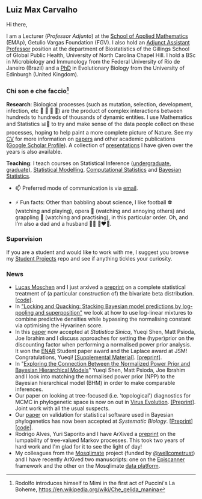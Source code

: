 ## Luiz Max Carvalho

Hi there,

I am a Lecturer (_Professor Adjunto_) at the [School of Applied Mathematics](https://emap.fgv.br/en) (EMAp), Getulio Vargas Foundation (FGV). 
I also hold an [Adjunct Assistant Professor](https://sph.unc.edu/adv_profile/luiz-carvalho/) position at the department of Biostatistics of the Gillings School of Global Public Health, University of North Carolina Chapel Hill.
I hold a BSc in Microbiology and Immunology from the Federal University of Rio de Janeiro (Brazil) and a [PhD](https://era.ed.ac.uk/handle/1842/35510) in Evolutionary Biology from the University of Edinburgh (United Kingdom). 

### Chi son e che faccio[^1]
**Research**: Biological processes (such as mutation, selection, development, infection, etc 🧬 🐛 🌱 🦠) are the product of complex interactions between hundreds to hundreds of thousands of dynamic entities. I use Mathematics and Statistics 📊📐 to try and make sense of the data people collect on these processes, hoping to help paint a more complete picture of Nature. 
See my [CV](https://github.com/maxbiostat/CV/blob/master/cv_LMFCarvalho.pdf) for more information on [papers](https://github.com/maxbiostat/papers) and other academic publications ([Google Scholar Profile](https://scholar.google.com/citations?user=y2mxpbcAAAAJ&hl=en&authuser=1)).
 A collection of [presentations](https://github.com/maxbiostat/presentations) I have given over the years is also available.  
 
**Teaching**: I teach courses on Statistical Inference ([undergraduate](https://github.com/maxbiostat/Statistical_Inference_BSc), [graduate](https://github.com/maxbiostat/Statistical_Inference_MSc)), [Statistical Modelling](https://github.com/maxbiostat/stats_modelling),  [Computational Statistics](https://github.com/maxbiostat/Computational_Statistics) and [Bayesian Statistics](https://github.com/maxbiostat/BayesianStatisticsCourse). 


- 📫 Preferred mode of communication is via [email](mailto:lmax.fgv@gmail.com).

- ⚡ Fun facts: Other than babbling about science, I like football ⚽ (watching and playing), opera 🎼 (watching and annoying others) and grappling 🥋 (watching and practising), in this particular order. Oh, and I’m also a dad and a husband 👶👶 👩‍❤️‍👨.

### Supervision

If you are a student and would like to work with me, I suggest you browse my [Student Projects](https://github.com/maxbiostat/Student_projects) repo and see if anything tickles your curiosity.

### News
- [Lucas Moschen](https://lucasmoschen.github.io/) and I just arxived a [preprint](https://arxiv.org/abs/2303.01271) on a complete statistical treatment of (a particular construction of) the bivariate beta distribution. [[code]](https://github.com/lucasmoschen/bivariate-beta).
- In ["Locking and Quacking: Stacking Bayesian model predictions by log-pooling and superposition"](https://arxiv.org/abs/2305.07334) we look at how to use log-linear mixtures to combine predictive densities while bypassing the normalising constant via optimising the Hyvarinen score.
- In this [paper](https://www3.stat.sinica.edu.tw/ss_newpaper/SS-2023-0208_na.pdf) now accepted at _Statistica Sinica_, Yueqi Shen, Matt Psioda, Joe Ibrahim and I discuss approaches for setting the (hyper)prior on the discounting factor when performing a normalised power prior analysis. It won the [ENAR](https://www.enar.org/meetings/spring2023/) Student paper award and the Laplace award at JSM! Congratulations, Yueqi! [[Supplemental Material]](https://www3.stat.sinica.edu.tw/preprint/supp/2023-0208_supp.pdf). 
[[preprint]](https://arxiv.org/abs/2302.14230).
- In "[Exploring the Connection Between the Normalized Power Prior and Bayesian Hierarchical Models](https://arxiv.org/abs/2404.02453)" Yueqi Shen, Matt Psioda, Joe Ibrahim and I look into matching the normalised power prior (NPP) to the Bayesian hierarchical model (BHM) in order to make comparable inferences.
- Our paper on looking at tree-focused (i.e. 'topological') diagnostics for MCMC in phylogenetic space is now on out in [Virus Evolution]( https://doi.org/10.1093/ve/veae081). [[Preprint]](https://arxiv.org/abs/2402.11657). Joint work with all the usual suspects.
- Our [paper]( https://doi.org/10.1093/sysbio/syae064) on validation for statistical software used in Bayesian phylogenetics has now been accepted at _Systematic Biology_.  [[Preprint]( https://doi.org/10.1101/2024.02.11.579856)] [[code](https://github.com/rbouckaert/DeveloperManual)].
- Rodrigo Alves, Yuri Saporito and I have ArXived a [preprint](https://arxiv.org/abs/2410.17919) on the lumpability of tree-valued Markov processes. This took two years of hard work and I'm glad for it to see the light of day!
- My colleagues from the [Mosqlimate](https://mosqlimate.org/) project (funded by [@wellcometrust](https://wellcome.org/)) and I have recently ArXived two manuscripts: one on the [Episcanner](https://arxiv.org/abs/2407.21286) framework and the other on the Mosqlimate [data platform](https://arxiv.org/abs/2410.18945).  
[^1]: Rodolfo introduces himself to Mimi in the first act of Puccini's La Boheme, https://en.wikipedia.org/wiki/Che_gelida_manina
